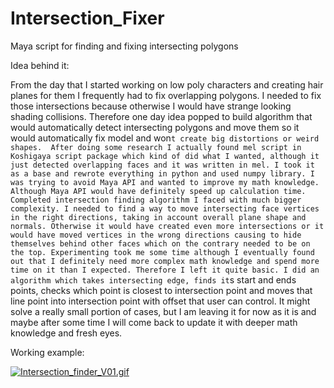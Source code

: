 # Intersection_Fixer
Maya script for finding and fixing intersecting polygons

Idea behind it:

From the day that I started working on low poly characters and creating hair planes for them I frequently had to fix overlapping polygons. I needed to fix those intersections because otherwise I would have strange looking shading collisions. Therefore one day idea popped to build algorithm that would automatically detect intersecting polygons and move them so it would automatically fix model and won`t create big distortions or weird shapes. 
After doing some research I actually found mel script in Koshigaya script package which kind of did what I wanted, although it just detected overlapping faces and it was written in mel. I took it as a base and rewrote everything in python and used numpy library. I was trying to avoid Maya API and wanted to improve my math knowledge. Although Maya API would have definitely speed up calculation time.
Completed intersection finding algorithm I faced with much bigger complexity. I needed to find a way to move intersecting face vertices in the right directions, taking in account overall plane shape and normals. Otherwise it would have created even more intersections or it would have moved vertices in the wrong directions causing to hide themselves behind other faces which on the contrary needed to be on the top. Experimenting took me some time although I eventually found out that I definitely need more complex math knowledge and spend more time on it than I expected. Therefore I left it quite basic. I did an algorithm which takes intersecting edge, finds it`s start and ends points, checks which point is closest to intersection point and moves that line point into intersection point with offset that user can control. 
It might solve a really small portion of cases, but I am leaving it for now as it is and maybe after some time I will come back to update it with deeper math knowledge and fresh eyes.


Working example:

<a href="https://gifyu.com/image/QVf7"><img src="https://s7.gifyu.com/images/Intersection_finder_V01.gif" alt="Intersection_finder_V01.gif" border="0" /></a>
